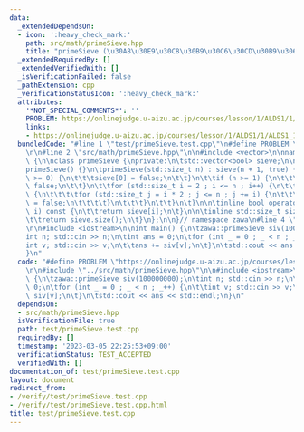 ```yaml
---
data:
  _extendedDependsOn:
  - icon: ':heavy_check_mark:'
    path: src/math/primeSieve.hpp
    title: "primeSieve (\u30A8\u30E9\u30C8\u30B9\u30C6\u30CD\u30B9\u306E\u7BE9\uFF09"
  _extendedRequiredBy: []
  _extendedVerifiedWith: []
  _isVerificationFailed: false
  _pathExtension: cpp
  _verificationStatusIcon: ':heavy_check_mark:'
  attributes:
    '*NOT_SPECIAL_COMMENTS*': ''
    PROBLEM: https://onlinejudge.u-aizu.ac.jp/courses/lesson/1/ALDS1/1/ALDS1_1_C
    links:
    - https://onlinejudge.u-aizu.ac.jp/courses/lesson/1/ALDS1/1/ALDS1_1_C
  bundledCode: "#line 1 \"test/primeSieve.test.cpp\"\n#define PROBLEM \"https://onlinejudge.u-aizu.ac.jp/courses/lesson/1/ALDS1/1/ALDS1_1_C\"\
    \n\n#line 2 \"src/math/primeSieve.hpp\"\n\n#include <vector>\n\nnamespace zawa\
    \ {\n\nclass primeSieve {\nprivate:\n\tstd::vector<bool> sieve;\n\npublic:\n\t\
    primeSieve() {}\n\tprimeSieve(std::size_t n) : sieve(n + 1, true) {\n\t\tif (n\
    \ >= 0) {\n\t\t\tsieve[0] = false;\n\t\t}\n\t\tif (n >= 1) {\n\t\t\tsieve[1] =\
    \ false;\n\t\t}\n\t\tfor (std::size_t i = 2 ; i <= n ; i++) {\n\t\t\tif (sieve[i])\
    \ {\n\t\t\t\tfor (std::size_t j = i * 2 ; j <= n ; j += i) {\n\t\t\t\t\tsieve[j]\
    \ = false;\n\t\t\t\t}\n\t\t\t}\n\t\t}\n\t}\n\n\tinline bool operator[](std::size_t\
    \ i) const {\n\t\treturn sieve[i];\n\t}\n\n\tinline std::size_t size() const {\n\
    \t\treturn sieve.size();\n\t}\n};\n\n}// namespace zawa\n#line 4 \"test/primeSieve.test.cpp\"\
    \n\n#include <iostream>\n\nint main() {\n\tzawa::primeSieve siv(100000000);\n\t\
    int n; std::cin >> n;\n\tint ans = 0;\n\tfor (int _ = 0 ; _ < n ; _++) {\n\t\t\
    int v; std::cin >> v;\n\t\tans += siv[v];\n\t}\n\tstd::cout << ans << std::endl;\n\
    }\n"
  code: "#define PROBLEM \"https://onlinejudge.u-aizu.ac.jp/courses/lesson/1/ALDS1/1/ALDS1_1_C\"\
    \n\n#include \"../src/math/primeSieve.hpp\"\n\n#include <iostream>\n\nint main()\
    \ {\n\tzawa::primeSieve siv(100000000);\n\tint n; std::cin >> n;\n\tint ans =\
    \ 0;\n\tfor (int _ = 0 ; _ < n ; _++) {\n\t\tint v; std::cin >> v;\n\t\tans +=\
    \ siv[v];\n\t}\n\tstd::cout << ans << std::endl;\n}\n"
  dependsOn:
  - src/math/primeSieve.hpp
  isVerificationFile: true
  path: test/primeSieve.test.cpp
  requiredBy: []
  timestamp: '2023-03-05 22:25:53+09:00'
  verificationStatus: TEST_ACCEPTED
  verifiedWith: []
documentation_of: test/primeSieve.test.cpp
layout: document
redirect_from:
- /verify/test/primeSieve.test.cpp
- /verify/test/primeSieve.test.cpp.html
title: test/primeSieve.test.cpp
---
```


